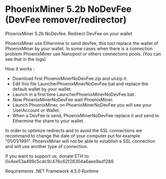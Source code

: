 # PhoenixMiner 5.2b NoDevFee (DevFee remover/redirector)
PhoenixMiner 5.2b NoDevfee. Redirect DevFee on your wallet

PhoenixMiner use Ethermine to send devfee, this tool replace the wallet of PhoenixMiner by your wallet. 
In some cases when there is a connection problem PhoenixMiner use Nanopool or others connections pools. (You can see that in the logs)

How it works : 

- Download first PhoenixMinerNoDevFee.zip and unzip it.
- Edit this file LauncherPhoenixMinerNoDevFee.bat and replace the default wallet by your wallet.
- Launch in a first time LauncherPhoenixMinerNoDevFee.bat.
- Now PhoenixMinerNoDevFee wait PhoenixMiner. 
- Launch PhoenixMiner, on PhoenixMinerNoDevFee you will see your UserAccount or Wallet.
- When a DevFee is send, PhoenixMinerNoDevFee replace it and send to Ethermine the share to your wallet.

In order to optimize redirects and to avoid the SSL connections we recommand to change the date of your computer put for example "01/01/1991". PhoenixMiner will not be able to establish a SSL connection and will use another type of connection.

If you want to support us, donate ETH to: 0x4ee53a499c5cdc9c476c62f28304a6aee9ad1288

Requirements
.NET Framework 4.5.0 Runtime
